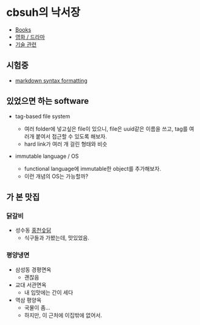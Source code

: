 # cbsuh의 낙서장

* [Books](/books/)
* [영화 / 드라마](/movies/)
* [기술 관련](/tech/)

## 시험중

* [markdown syntax formatting](test/markdown-syntax-test)

## 있었으면 하는 software

* tag-based file system
  * 여러 folder에 넣고싶은 file이 있으니, file은 uuid같은 이름을 쓰고, tag를 여러개 붙여서 접근할 수 있도록 해보자.
  * hard link가 여러 개 걸린 형태와 비슷

* immutable language / OS
  * functional language에 immutable한 object를 추가해보자.
  * 이런 개념의 OS는 가능할까?

## 가 본 맛집

### 닭갈비

* 성수동 [홍천숯닭](https://www.facebook.com/babosimon/posts/10211373976865011)
  * 식구들과 가봤는데, 맛있었음.

### 평양냉면

* 삼성동 경평면옥
  * 괜찮음
* 교대 서관면옥
  * 내 입맛에는 간이 세다
* 역삼 평양옥
  * 국물이 좀...
  * 하지만, 이 근처에 이집밖에 없어서.

